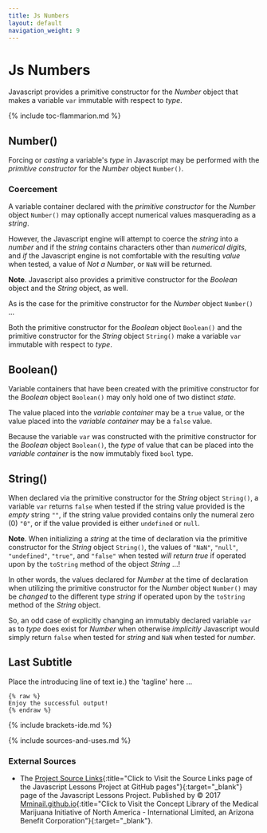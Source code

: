 ```yaml
---
title: Js Numbers
layout: default
navigation_weight: 9
---
```

# Js Numbers

Javascript provides a primitive constructor for the *Number* object that makes a variable `var` immutable with respect to *type*.

{% include toc-flammarion.md %}

## Number()

Forcing or *casting* a variable's *type* in Javascript may be performed with the *primitive constructor* for the *Number* object `Number()`.

### Coercement

A variable container declared with the *primitive constructor* for the *Number* object `Number()` may optionally accept numerical values masquerading as a *string*.

However, the Javascript engine will attempt to coerce the *string* into a *number* and if the *string* contains characters other than *numerical digits*, and *if* the Javascript engine is not comfortable with the resulting *value* when tested, a value of *Not a Number*, or `NaN` will be returned.

**Note**. Javascript also provides a primitive constructor for the *Boolean* object and the *String* object, as well.

As is the case for the primitive constructor for the *Number* object `Number()` ...

Both the primitive constructor for the *Boolean* object `Boolean()` and the primitive constructor for the *String* object `String()` make a variable `var` immutable with respect to *type*.

## Boolean()

Variable containers that have been created with the primitive constructor for the *Boolean* object `Boolean()` may only hold one of two distinct *state*.

The value placed into the *variable container* may be a `true` value, or the value placed into the *variable container* may be a `false` value.

Because the variable `var` was constructed with the primitive constructor for the *Boolean* object `Boolean()`, the *type* of value that can be placed into the *variable container* is the now immutably fixed `bool` type.

## String()

When declared via the primitive constructor for the *String* object `String()`, a variable `var` returns `false` when tested if the string value provided is the *empty* string `""`, if the string value provided contains only the numeral zero (0) `"0"`, or if the value provided is either `undefined` or `null`.

**Note**. When initializing a *string* at the time of declaration via the primitive constructor for the *String* object `String()`, the values of `"NaN"`, `"null"`, `"undefined"`, `"true"`, and `"false"` when tested *will return true* if operated upon by the `toString` method of the object *String* ...!

In other words, the values declared for *Number* at the time of declaration when utilizing the primitive constructor for the *Number* object `Number()` may be *changed* to the different type *string* if operated upon by the `toString` method of the *String* object.

So, an odd case of explicitly changing an immutably declared variable `var` as to *type* does exist for *Number* when otherwise *implicitly* Javascript would simply return `false` when tested for *string* and `NaN` when tested for *number*.

## Last Subtitle

Place the introducing line of text ie.) the 'tagline' here ...

```liquid
{% raw %}
Enjoy the successful output!
{% endraw %}
```

{% include brackets-ide.md %}

{% include sources-and-uses.md %}

### External Sources

- The [Project Source Links](https://mminail.github.io/Javascript/Source-Javascript-Links.htm){:title="Click to Visit the Source Links page of the Javascript Lessons Project at GitHub pages"}{:target="_blank"} page of the Javascript Lessons Project. Published by © 2017 [Mminail.github.io](https://mminail.github.io/){:title="Click to Visit the Concept Library of the Medical Marijuana Initiative of North America - International Limited, an Arizona Benefit Corporation"}{:target="_blank"}.
